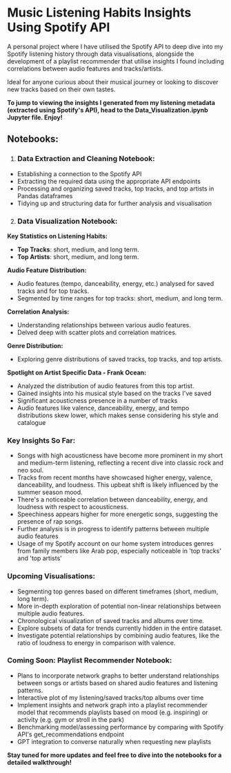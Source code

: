 # Music Listening Habits Insights Using Spotify API 

A personal project where I have utilised the Spotify API to deep dive into my Spotify listening history through data visualisations, alongside the development of a playlist recommender that utilise insights I found including correlations between audio features and tracks/artists.

Ideal for anyone curious about their musical journey or looking to discover new tracks based on their own tastes.

**To jump to viewing the insights I generated from my listening metadata (extracted using Spotify's API), head to the Data_Visualization.ipynb Jupyter file. Enjoy!**

## Notebooks:

1. ### Data Extraction and Cleaning Notebook:
- Establishing a connection to the Spotify API
- Extracting the required data using the appropriate API endpoints
- Processing and organizing saved tracks, top tracks, and top artists in Pandas dataframes
- Tidying up and structuring data for further analysis and visualisation
  
2. ### Data Visualization Notebook:
   
**Key Statistics on Listening Habits:**
  - **Top Tracks**: short, medium, and long term.
  - **Top Artists**: short, medium, and long term.

  **Audio Feature Distribution:**
  - Audio features (tempo, danceability, energy, etc.) analysed for saved tracks and      for top tracks.
  - Segmented by time ranges for top tracks: short, medium, and long term.
  
  **Correlation Analysis:**
  - Understanding relationships between various audio features.
  - Delved deep with scatter plots and correlation matrices.
  
  **Genre Distribution:** 
  - Exploring genre distributions of saved tracks,  top tracks, and top artists.

  **Spotlight on Artist Specific Data - Frank Ocean:**
  - Analyzed the distribution of audio features from this top artist.
  - Gained insights into his musical style based on the tracks I've saved
  - Significant acousticness presence in a number of tracks
  - Audio features like valence, danceability, energy, and tempo distributions skew  lower, which makes sense considering his style and catalogue
  
### Key Insights So Far:

- Songs with high acousticness have become more prominent in my short and medium-term listening, reflecting a recent dive into classic rock and neo soul.
- Tracks from recent months have showcased higher energy, valence, danceability, and loudness. This upbeat shift is likely influenced by the summer season mood.
- There's a noticeable correlation between danceability, energy, and loudness with respect to acousticness.
- Speechiness appears higher for more energetic songs, suggesting the presence of rap songs.
- Further analysis is in progress to identify patterns between multiple audio features
- Usage of my Spotify account  on our home system introduces genres from family members like Arab pop, especially noticeable in 'top tracks' and 'top artists'

### Upcoming Visualisations:

- Segmenting top genres based on different timeframes (short, medium, long term).
- More in-depth exploration of potential non-linear relationships between multiple audio features.
- Chronological visualization of saved tracks and albums over time.
- Explore subsets of data for trends currently hidden in the entire dataset.
- Investigate potential relationships by combining audio features, like the ratio of loudness to energy in comparison with valence.

### Coming Soon: Playlist Recommender Notebook:
- Plans to incorporate network graphs to better understand relationships between songs or artists based on shared audio features and listening patterns.
- Interactive plot of my listening/saved tracks/top albums over time
- Implement insights and network graph into a playlist recommender model that recommends  playlists based on mood (e.g. inspiring) or activity (e.g. gym or stroll in the park)
- Benchmarking model/assessing performance by comparing with Spotify API's get_recommendations endpoint
- GPT integration to converse naturally when requesting new playlists

**Stay tuned for more updates and feel free to dive into the notebooks for a detailed walkthrough!**
